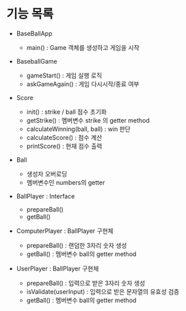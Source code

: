 # 기능 목록

  * BaseBallApp
    - main() : Game 객체를 생성하고 게임을 시작
    
  * BaseballGame
    - gameStart() : 게임 실행 로직
    - askGameAgain() : 게임 다시시작/종료 여부
    
  * Score
    - init() : strike / ball 점수 초기화
    - getStrike() : 멤버변수 strike 의 getter method
    - calculateWinning(ball, ball) : win 판단
    - calculateScore() : 점수 계산
    - printScore() : 현재 점수 출력
    
  * Ball
    - 생성자 오버로딩
    - 멤버변수인 numbers의 getter
    
  * BallPlayer : Interface
    - prepareBall() 
    - getBall()
    
  * ComputerPlayer : BallPlayer 구현체
    - prepareBall() : 랜덤한 3자리 숫자 생성
    - getBall() : 멤버변수 ball의 getter method
    
  * UserPlayer : BallPlayer 구현체
    - prepareBall() : 입력으로 받은 3자리 숫자 생성
    - isValidate(userInput) : 입력으로 받은 문자열의 유효성 검증
    - getBall() : 멤버변수 ball의 getter method
